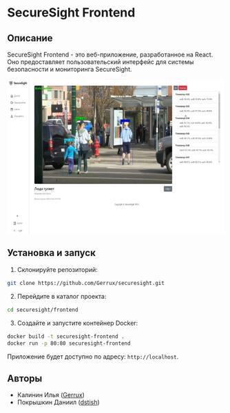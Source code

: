 SecureSight Frontend
=====================

Описание
--------

SecureSight Frontend - это веб-приложение, разработанное на React. Оно предоставляет пользовательский интерфейс для системы безопасности и мониторинга SecureSight.

<img width="600" height="360" src="../assets/frontend.jpg">

Установка и запуск
-----------------

1. Склонируйте репозиторий:
```bash
git clone https://github.com/Gerrux/securesight.git
```
2. Перейдите в каталог проекта:
```bash
cd securesight/frontend
```
3. Создайте и запустите контейнер Docker:
```bash
docker build -t securesight-frontend .
docker run -p 80:80 securesight-frontend
```
Приложение будет доступно по адресу: `http://localhost`.

Авторы
------

* Калинин Илья ([Gerrux](https://github.com/Gerrux))
* Покрышкин Даниил ([dstish](https://github.com/dstish))
